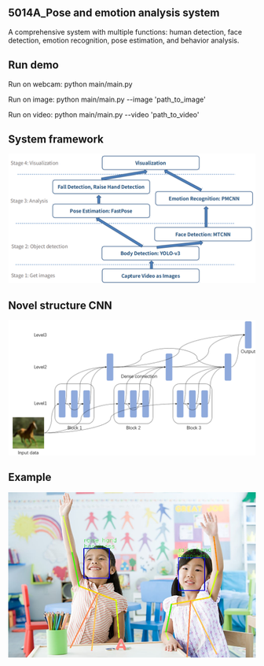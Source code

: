 ## 5014A_Pose and emotion analysis system
A comprehensive system with multiple functions: human detection, face detection, emotion recognition, pose estimation, and behavior analysis.



## Run demo
Run on webcam:
python main/main.py

Run on image:
python main/main.py --image 'path_to_image'

Run on video:
python main/main.py --video 'path_to_video'



## System framework
<div align="center">
    <img src="README_images/system_framework.png", width="800">
</div>



## Novel structure CNN
<div align="center">
    <img src="README_images/PMCNN.png", width="800">
</div>



## Example
<div align="center">
    <img src="README_images/example.jpg", width="800">
</div>


